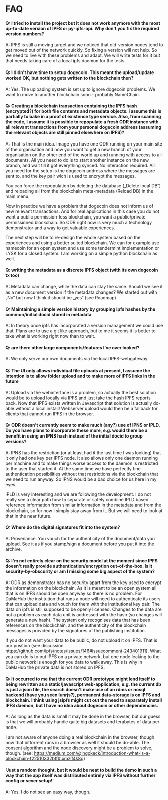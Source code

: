 # FAQ

#### Q: I tried to install the project but it does not work anymore with the most up-to-date version of IPFS or py-ipfs-api. Why don't you fix the required version numbers?

A: IPFS is still a moving target and we noticed that old-version nodes tend to get moved out of the network quickly. So fixing a version will not help. So we need to live with these problems and adapt. We will write tests for it but that needs taking care of a local ipfs daemon for the tests.

#### Q: I didn't have time to setup dogecoin. This meant the upload/update worked OK, but nothing gets written to the blockchain then?

A: Yes. The uploading system is set up to ignore dogecoin problems. We want to move to another blockchain soon - probably NameChain.

#### Q: Creating a blockchain transaction containing the IPFS hash (encrypted?) for both file contents and metadata objects. I assume this is partially to bake in a proof of existence type service. Also, from scanning the code, I assume it is possible to repopulate a fresh ODR instance with all relevant transactions from your personal dogecoin address (assuming the relevant objects are still pinned elsewhere on IPFS)?

A: That is the main idea. Image you have one ODR running on your main site of the organisation and now you want to get a new branch of your organisation on the other end of the world up and running with access to all documents. All you need to do is to start another instance on the new branch, and wait till it got everything synced. No interaction required. All you need for the setup is the dogecoin address where the messages are sent to, and the key pair wich is used to encrypt the messages.

You can force the repopulation by deleting the database („Delete local DB“) and reloading all from the blockchain meta-metadata (Reload DB) in the main menu.

Now in practice we have a problem that dogecoin does not inform us of new relevant transactions. And for real applications in this case you do not want a public permission-less blockchain, you want a public/private permissioned blockchain. So ODR right now is very much a technology demonstrator and a way to get valuable experiences.

The next step will be to re-design the whole system based on the experiences and using a better suited blockchain. We can for example use namecoin for an open system and use some tendermint implementation or LYSK for a closed system. I am working on a simple python blockchain as well.

#### Q:  writing the metadata as a discrete IPFS object (with its own dogecoin tx too)

A: Metadata can change, while the data can stay the same. Should we see it as a new document version if the metadata changes? We started out with „No“ but now I think it should be „yes“ (see Roadmap)

#### Q:  Maintaining a simple version history by grouping ipfs hashes by the common/initial docid stored in metadata

A: In theory once ipfs has incorporated a version management we could use that. Plans are to use a git like approach, but to me it seems it is better to take what is working right now than to wait.

#### Q:   are there other large components/features I’ve over looked?

A: We only serve our own documents via the local IPFS-webgateway.

#### Q:  The UI only allows individual file uploads at present, I assume the intention is to allow folder upload and to make more of IPFS links in the future

A: Upload via the webinterface is a problem, so actually the best solution would be to upload locally via IPFS and just take the hash IPFS reports back. Now that IPFS exists written in Javascript that solution is actually do-able without a local install! Webserver upload would then be a fallback for clients that cannot run IPFS in the browser. 

#### Q:  ODR doesn't currently seem to make much (any?) use of IPNS or IPLD. Do you have plans to incorporate these more, e.g. would there be a benefit in using an IPNS hash instead of the initial docid to group versions?

A: IPNS has the restriction (or at least had it the last time I was looking) that it only had one key per IPFS node. It also allows only one daemon running per machine and to make things worse access to the daemon is restricted to the user that started it. At the same time we have perfectly fine authentication possibilities without that restrictions via the blockchain that we need to run anyway. So IPNS would be a bad choice for us here in my eyes.

IPLD is very interesting and we are following the development. I do not really see a clear path how to separate or safely combine IPLD based reference information from similar information in the metadata and from the blockchain, so for now I simply stay away from it. But we will need to look at that in the near future.

#### Q:  Where do the digital signatures fit into the system?

A: Provenance. You vouch for the authenticity of the document/data you upload. See it as if you stamp/sign a document before you put it into the archive.

#### Q:  I'm not entirely clear on the security model at the moment since IPFS doesn't really provide authentication/encryption out-of-the-box. Is it security-by-obscurity or am I missing some big aspect of the system?

A: ODR as demonstrator has no security apart from the key used to encrypt the information on the blockchain. As it is meant to be an open system all that is on IPFS should be open anyway so there is no problem. For DaMaHub the institution that runs a node will need to authenticate its users that can upload data and vouch for them with the institutional key pair. The data on ipfs is still supposed to be openly licensed. Changes to the data are not a problem as each data unit is addressed with the hash (so changes will generate a new hash). The system only recognises data that has been references on the blockchain, and the authenticity of the blockchain messages is provided by the signatures of the publishing institution.

If you do not want your data to be public, do not upload it on IPFS. That is our position (see discussion https://github.com/ipfs/notes/issues/146#issuecomment-243401911). What you can do is to put IPFS on a private network, but one node leaking to the public network is enough for you data to walk away. This is why in DaMaHub the private data is not stored on IPFS.

#### Q:   It occurred to me that the current ODR prototype might lend itself to being rewritten as a static/javascript web-application, e.g. the current db is just a json file, the search doesn't make use of an rdms or nosql backend (have you seen lunrjs?), permanent data-storage is on IPFS and blockchain. I think using jsipfs might cut out the need to separately install IPFS daemon, but I have no idea about dogecoin or other dependencies.

A: As long as the data is small it may be done in the browser, but our guess is that we will probably handle quite big datasets and terabytes of data per node.

I am not aware of anyone doing a real blockchain in the browser, though now that bittorrent runs in a browser as well it should be do-able. The consent algorithm and the node discovery might be a problem to solve, though. (see: https://medium.com/@ingokeck/introduction-what-is-a-blockchain-f22510332bff#.xmzlf4k8g)

####  'Just a random thought, but it would be neat to build the demo in such a way that the app itself was distributed entirely via IPFS without further config or sever setup!'

A: Yes. I do not see an easy way, though.
